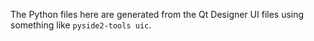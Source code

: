 The Python files here are generated from the Qt Designer UI files using something like `pyside2-tools uic`.